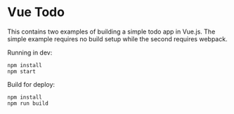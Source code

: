 # Vue Todo

This contains two examples of building a simple todo app in Vue.js. The simple example requires no build setup while the second requires webpack.

Running in dev:
```
npm install
npm start
```

Build for deploy:
```
npm install
npm run build
```
